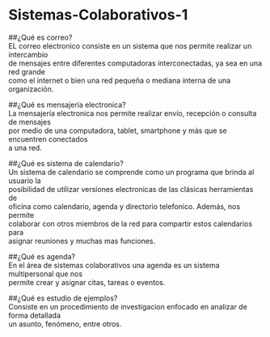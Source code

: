 # Sistemas-Colaborativos-1
##¿Qué es correo?  
EL correo electronico consiste en un sistema que nos permite realizar un intercambio  
de mensajes entre diferentes computadoras interconectadas, ya sea en una red grande  
como el internet o bien una red pequeña o mediana interna de una organización.


##¿Qué es mensajería electronica?  
La mensajería electronica nos permite realizar envío, recepción o consulta de mensajes  
por medio de una computadora, tablet, smartphone y más que se encuentren conectados  
a una red.


##¿Qué es sistema de calendario?  
Un sistema de calendario se comprende como un programa que brinda al usuario la  
posibilidad de utilizar versiones electronicas de las clásicas herramientas de  
oficina como calendario, agenda y directorio telefonico. Además, nos permite  
colaborar con otros miembros de la red para compartir estos calendarios para  
asignar reuniones y muchas mas funciones.


##¿Qué es agenda?  
En el área de sistemas colaborativos una agenda es un sistema multipersonal que nos  
permite crear y asignar citas, tareas o eventos.


##¿Qué es estudio de ejemplos?  
Consiste en un procedimiento de investigacion enfocado en analizar de forma detallada  
un asunto, fenómeno, entre otros. 
